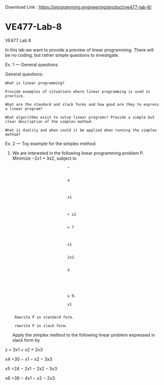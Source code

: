 Download Link : https://programming.engineering/product/ve477-lab-8/

# VE477-Lab-8
VE477 Lab 8

In this lab we want to provide a preview of linear programming. There will be no coding, but rather simple questions to investigate.

Ex. 1 — General questions

General questions:

    What is linear programming?

    Provide examples of situations where linear programming is used in practice.

    What are the standard and slack forms and how good are they to express a linear program?

    What algorithms exist to solve linear programs? Provide a simple but clear description of the simplex method.

    What is duality and when could it be applied when running the simplex method?

Ex. 2 — Toy example for the simplex method

1. We are interested in the following linear programming problem P. Minimize −2x1 + 3x2, subject to

                                		

                                −
                                		

                                ≤
                                	
                                	

                                x1
                                		
                                	

                                + x2
                                	

                                = 7
                                					
                                					

                                x1
                                		

                                2x2
                                		

                                4
                                					
                                					
                                					
                                				

                                ≥ 0.

                                x1
                                		

        Rewrite P in standard form.

        rewrite P in slack form.

    Apply the simplex method to the following linear problem expressed in slack form by

z = 3x1 + x2 + 2x3

x4 =30 − x1 − x2 − 3x3

x5 =24 − 2x1 − 2x2 − 5x3

x6 =36 − 4x1 − x2 − 2x3.
